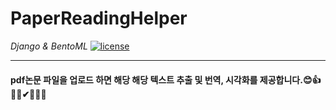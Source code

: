 # PaperReadingHelper
 *Django & BentoML*
 [![license](https://img.shields.io/badge/License-Apache%202.0-blue.svg)]()
 
 ***
 
 #### pdf논문 파일을 업로드 하면 해당 해당 텍스트 추출 및 번역, 시각화를 제공합니다.😊👍🤦‍♀️✔📜📄📑
